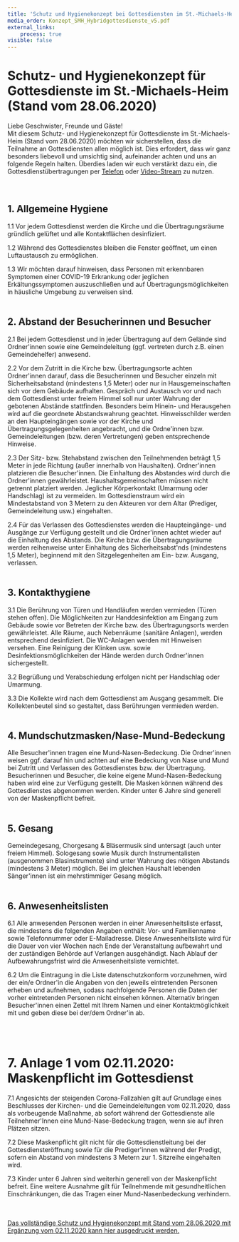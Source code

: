 ```yaml
---
title: 'Schutz und Hygienekonzept bei Gottesdiensten im St.-Michaels-Heim'
media_order: Konzept_SMH_Hybridgottesdienste_v5.pdf
external_links:
    process: true
visible: false
---
```


# Schutz- und Hygienekonzept für Gottesdienste im St.-Michaels-Heim (Stand vom 28.06.2020)<br>

Liebe Geschwister, Freunde und Gäste!
<br>
Mit diesem Schutz- und Hygienekonzept für Gottesdienste im St.-Michaels-Heim (Stand vom 28.06.2020) möchten wir sicherstellen, dass die Teilnahme an Gottesdiensten allen möglich ist. Dies erfordert, dass wir ganz besonders liebevoll und umsichtig sind, aufeinander achten und uns an folgende Regeln halten. Überdies laden wir euch verstärkt dazu ein, die Gottesdienstübertragungen per [Telefon](https://www.johannische-kirche.org/wir-ueber-uns/aktuelles.html) oder [Video-Stream](https://www.johannische-kirche.org/mediathek/live-gottesdienst.html) zu nutzen.<br><br><br>

## 1. Allgemeine Hygiene
<p>1.1	Vor jedem Gottesdienst werden die Kirche und die Übertragungsräume gründlich gelüftet und alle Kontaktflächen desinfiziert.<br></p>
<p>1.2	Während des Gottesdienstes bleiben die Fenster geöffnet, um einen Luftaustausch zu ermöglichen.<br></p>
<p>1.3	Wir möchten darauf hinweisen, dass Personen mit erkennbaren Symptomen einer COVID-19 Erkrankung oder jeglichen Erkältungssymptomen auszuschließen und auf Übertragungsmöglichkeiten in häusliche Umgebung zu verweisen sind.<br><br></p>

## 2. Abstand der Besucherinnen und Besucher
<p>2.1	Bei jedem Gottesdienst und in jeder Übertragung auf dem Gelände sind Ordner'innen sowie eine Gemeindeleitung (ggf. vertreten durch z.B. einen Gemeindehelfer) anwesend.<br></p>
<p>2.2	Vor dem Zutritt in die Kirche bzw. Übertragungsorte achten Ordner'innen darauf, dass die Besucherinnen und Besucher einzeln mit Sicherheitsabstand (mindestens 1,5 Meter) oder nur in Hausgemeinschaften sich vor dem Gebäude aufhalten. Gespräch und Austausch vor und nach dem Gottesdienst unter freiem Himmel soll nur unter Wahrung der gebotenen Abstände stattfinden. Besonders beim Hinein- und Herausgehen wird auf die geordnete Abstandswahrung geachtet. Hinweisschilder werden an den Haupteingängen sowie vor der Kirche und Übertragungsgelegenheiten angebracht, und die Ordne'innen bzw. Gemeindeleitungen (bzw. deren Vertretungen) geben entsprechende Hinweise.<br></p>
<p>2.3	Der Sitz- bzw. Stehabstand zwischen den Teilnehmenden beträgt 1,5 Meter in jede Richtung (außer innerhalb von Haushalten). Ordner'innen platzieren die Besucher'innen. Die Einhaltung des Abstandes wird durch die Ordner'innen gewährleistet. Haushaltsgemeinschaften müssen nicht getrennt platziert werden. Jeglicher Körperkontakt (Umarmung oder Handschlag) ist zu vermeiden. Im Gottesdienstraum wird ein Mindestabstand von 3 Metern zu den Akteuren vor dem Altar (Prediger, Gemeindeleitung usw.) eingehalten.<br></p>
<p>2.4	Für das Verlassen des Gottesdienstes werden die Haupteingänge- und Ausgänge zur Verfügung gestellt und die Ordner'innen achtet wieder auf die Einhaltung des Abstands. Die Kirche bzw. die Übertragungsräume werden reihenweise unter Einhaltung des Sicherheitsabst'nds (mindestens 1,5 Meter), beginnend mit den Sitzgelegenheiten am Ein- bzw. Ausgang, verlassen.<br><br></p>

## 3.	Kontakthygiene
<p>3.1	Die Berührung von Türen und Handläufen werden vermieden (Türen stehen offen). Die Möglichkeiten zur Handdesinfektion am Eingang zum Gebäude sowie vor Betreten der Kirche bzw. des Übertragungsorts werden gewährleistet. Alle Räume, auch Nebenräume (sanitäre Anlagen), werden entsprechend desinfiziert. Die WC-Anlagen werden mit Hinweisen versehen. Eine Reinigung der Klinken usw. sowie Desinfektionsmöglichkeiten der Hände werden durch Ordner'innen sichergestellt.<br></p>
<p>3.2	Begrüßung und Verabschiedung erfolgen nicht per Handschlag oder Umarmung.<br></p>
<p>3.3	Die Kollekte wird nach dem Gottesdienst am Ausgang gesammelt. Die Kollektenbeutel sind so gestaltet, dass Berührungen vermieden werden.<br><br></p>

## 4.	Mundschutzmasken/Nase-Mund-Bedeckung
<p>Alle Besucher'innen tragen eine Mund-Nasen-Bedeckung. Die Ordner'innen weisen ggf. darauf hin und achten auf eine Bedeckung von Nase und Mund bei Zutritt und Verlassen des Gottesdienstes bzw. der Übertragung. Besucherinnen und Besucher, die keine eigene Mund-Nasen-Bedeckung haben wird eine zur Verfügung gestellt. Die Masken können während des Gottesdienstes abgenommen werden. Kinder unter 6 Jahre sind generell von der Maskenpflicht befreit.<br><br></p>

## 5.	Gesang
<p>Gemeindegesang, Chorgesang & Bläsermusik sind untersagt (auch unter freiem Himmel). Sologesang sowie Musik durch Instrumentalisten (ausgenommen Blasinstrumente) sind unter Wahrung des nötigen Abstands (mindestens 3 Meter) möglich. Bei im gleichen Haushalt lebenden Sänger'innen ist ein mehrstimmiger Gesang möglich.<br><br></p>

## 6.	Anwesenheitslisten
<p>6.1	Alle anwesenden Personen werden in einer Anwesenheitsliste erfasst, die mindestens die folgenden Angaben enthält: Vor- und Familienname sowie Telefonnummer oder E-Mailadresse. Diese Anwesenheitsliste wird für die Dauer von vier Wochen nach Ende der Veranstaltung aufbewahrt und der zuständigen Behörde auf Verlangen ausgehändigt. Nach Ablauf der Aufbewahrungsfrist wird die Anwesenheitsliste vernichtet.<br></p>
<p>6.2	Um die Eintragung in die Liste datenschutzkonform vorzunehmen, wird der ein/e Ordner'in die Angaben von den jeweils eintretenden Personen erheben und aufnehmen, sodass nachfolgende Personen die Daten der vorher eintretenden Personen nicht einsehen können. Alternativ bringen Besucher'innen einen Zettel mit Ihrem Namen und einer Kontaktmöglichkeit mit und geben diese bei der/dem Ordner'in ab.<br><br></p>

 
# 7.	Anlage 1 vom 02.11.2020: Maskenpflicht im Gottesdienst
<p>7.1	Angesichts der steigenden Corona-Fallzahlen gilt auf Grundlage eines Beschlusses der Kirchen- und die Gemeindeleitungen vom 02.11.2020, dass als vorbeugende Maßnahme, ab sofort während der Gottesdienste alle Teilnehmer'Innen eine Mund-Nase-Bedeckung tragen, wenn sie auf ihren Plätzen sitzen.<br></p>
<p>7.2	Diese Maskenpflicht gilt nicht für die Gottesdienstleitung bei der Gottesdiensteröffnung sowie für die Prediger'innen während der Predigt, sofern ein Abstand von mindestens 3 Metern zur 1. Sitzreihe eingehalten wird.<br></p>
<p>7.3	Kinder unter 6 Jahren sind weiterhin generell von der Maskenpflicht befreit. Eine weitere Ausnahme gilt für Teilnehmende mit gesundheitlichen Einschränkungen, die das Tragen einer Mund-Nasenbedeckung verhindern.<br><br><br></p>


[Das vollständige Schutz und Hygienekonzept mit Stand vom 28.06.2020 mit Ergänzung vom 02.11.2020 kann hier ausgedruckt werden.]([Konzept_SMH_Hybridgottesdienste_v5.pdf](Konzept_SMH_Hybridgottesdienste_v5.pdf))